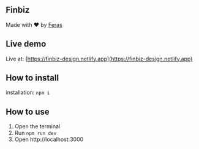## Finbiz

Made with ❤️ by [Feras](https://github.com/feras-swed)

## Live demo

Live at: [https://finbiz-design.netlify.app](https://finbiz-design.netlify.app)

## How to install

installation: `npm i`

## How to use

1. Open the terminal
2. Run `npm run dev`
3. Open http://localhost:3000
